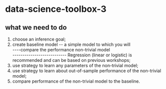 # data-science-toolbox-3
## what we need to do
1. choose an inference goal; <br>
2.  create baseline model -- a simple model to which you will <br>
----compare the performance non-trivial model <br>
--------------------------- Regression (linear or logistic) is recommended and can be based on previous workshops; <br>
3. use strategy to learn any parameters of the non-trivial model; <br>
4. use strategy to learn about out-of-sample performance of the non-trivial model; <br>
5. compare performance of the non-trivial model to the baseline. <br>
